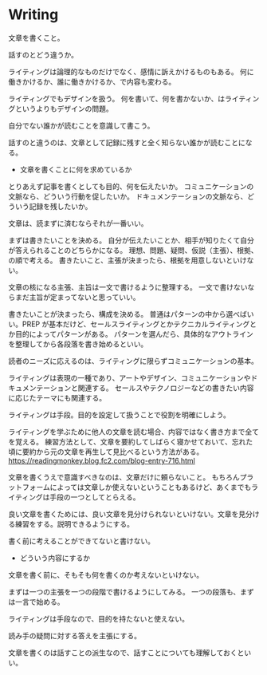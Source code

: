 # Writing

文章を書くこと。

話すのとどう違うか。

ライティングは論理的なものだけでなく、感情に訴えかけるものもある。
何に働きかけるか、誰に働きかけるか、で内容も変わる。

ライティングでもデザインを扱う。
何を書いて、何を書かないか、はライティングというよりもデザインの問題。

自分でない誰かが読むことを意識して書こう。

話すのと違うのは、文章として記録に残すと全く知らない誰かが読むことになる。

- 文章を書くことに何を求めているか

とりあえず記事を書くとしても目的、何を伝えたいか。
コミュニケーションの文脈なら、どういう行動を促したいか。
ドキュメンテーションの文脈なら、どういう記録を残したいか。

文章は、読まずに済むならそれが一番いい。

まずは書きたいことを決める。
自分が伝えたいことか、相手が知りたくて自分が答えられることのどちらかになる。
理想、問題、疑問、仮説（主張）、根拠、の順で考える。
書きたいこと、主張が決まったら、根拠を用意しないといけない。

文章の核になる主張、主旨は一文で書けるように整理する。
一文で書けないならまだ主旨が定まってないと思っていい。

書きたいことが決まったら、構成を決める。
普通はパターンの中から選べばいい。PREP が基本だけど、セールスライティングとかテクニカルライティングとか目的によってパターンがある。
パターンを選んだら、具体的なアウトラインを整理してから各段落を書き始めるといい。

読者のニーズに応えるのは、ライティングに限らずコミュニケーションの基本。

ライティングは表現の一種であり、アートやデザイン、コミュニケーションやドキュメンテーションと関連する。
セールスやテクノロジーなどの書きたい内容に応じたテーマにも関連する。

ライティングは手段。目的を設定して扱うことで役割を明確にしよう。

ライティングを学ぶために他人の文章を読む場合、内容ではなく書き方まで全てを覚える。
練習方法として、文章を要約してしばらく寝かせておいて、忘れた頃に要約から元の文章を再生して見比べるという方法がある。
https://readingmonkey.blog.fc2.com/blog-entry-716.html

文章を書くうえで意識すべきなのは、文章だけに頼らないこと。
もちろんプラットフォームによっては文章しか使えないということもあるけど、あくまでもライティングは手段の一つとしてとらえる。

良い文章を書くためには、良い文章を見分けられないといけない。文章を見分ける練習をする。説明できるようにする。

書く前に考えることができてないと書けない。

- どういう内容にするか

文章を書く前に、そもそも何を書くのか考えないといけない。

まずは一つの主張を一つの段階で書けるようにしてみる。
一つの段落も、まずは一言で始める。

ライティングは手段なので、目的を持たないと使えない。

読み手の疑問に対する答えを主張にする。

文章を書くのは話すことの派生なので、話すことについても理解しておくといい。
